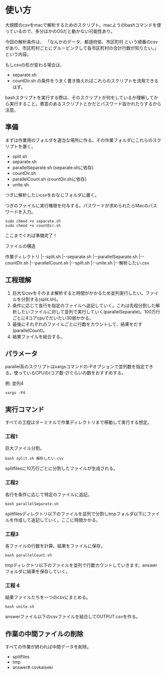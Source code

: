 # 使い方
大規模のcsvをmacで解析するためのスクリプト。macようのbashコマンドを使っているので、多分ほかのOSだと動かない可能性あり。

今回の解析条件は、
「なんかのデータ、都道府県、市区町村 という順番のcsvがあり、市区町村ごとにグルーピングして各市区町村の合計行数が知りたい。」
という内容。

もしcsvの形が変わる場合は、
- separate.sh
- countDir.sh
の条件をうまく書き換えればこれらのスクリプトを流用できるはず。

bashスクリプトを実行する際は、そのスクリプトが何をしているか理解してから実行すること。悪意のあるスクリプトとかだとパスワード抜かれたりするから注意。

## 準備
まずは作業用のフォルダを適当な場所に作る。その作業フォルダにこれらのスクリプトを置く。

- split.sh
- separate.sh
- parallelSeparate.sh (separate.shに依存)
- countDir.sh
- parallelCount.sh (countDir.shに依存)
- unite.sh

つぎに解析したいcsvをおなじフォルダに置く。

つぎのファイルに実行権限を付与する。パスワードが求められたらMacのパスワードを入力。
```
sudo chmod +x separate.sh
sudo chmod +x countDir.sh
```

ここまでくれば準備完了！

ファイルの構造

作業ディレクトリ
|--split.sh
|--separate.sh
|--parallelSeparate.sh
|--countDir.sh
|--parallelCount.sh
|--split.sh
|--unite.sh
|--解析したい.csv


## 工程理解
1. 巨大なcsvをそのまま解析すると時間がかかるため並列実行したい。ファイルを分割する(split.sh)。
2. 条件に応じて各行を指定のファイルへ追記していく。これは先程分割した解析したいファイルに対して並列で実行していく(parallelSeparate)。100万行ごとに4コアcpuでだいたい30弱かかる。
3. 最後にそれぞれのファイルごとに行数をカウントして、結果をだす(parallelCount)。
4. 結果ファイルを結合する。

## パラメータ
parallel系のスクリプトはxargsコマンドの-Pオプションで並列数を指定できる。使っているCPUの(コア数-2)ぐらいの数をおすすめする。

例: 並列4
```
xargs -P4
```

## 実行コマンド
すべての工程はターミナルで作業ディレクトリまで移動して実行する想定。

### 工程1
巨大ファイル分割。

```
bash split.sh 解析したい.csv
```

splitfilesに10万行ごとに分割したファイルが生成される。

### 工程2
各行を条件に応じて特定のファイルに追記。

```
bash parallelSeparate.sh
```

splitfilesディレクトリ以下のファイルを並列で分割しtmpフォルダ以下にファイルを作成して追記していく。ここに時間かかる。

### 工程3
各ファイルの行数を計算。結果をファイルに保存。

```
bash parallelCount.sh
```

tmpディレクトリ以下のファイルを並列で行数カウントしていきます。answerフォルダに結果を保存していく。

### 工程４
結果ファイルたちを一つのcsvにまとめる。

```
bash unite.sh
```

answerファイル以下のcsvファイルを結合してOUTPUT.csvを作る。


## 作業の中間ファイルの削除
すべての作業が終われば中間データを削除。

- splitfiles
- tmp
- answer# csvkaiseki
